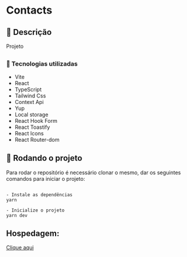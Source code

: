 # Contacts

## :memo: Descrição

Projeto 
<!-- 
## :books: Funcionalidades -->

## <h3>:wrench: Tecnologias utilizadas</h3>

- Vite
- React
- TypeScript
- Tailwind Css
- Context Api
- Yup
- Local storage
- React Hook Form
- React Toastify
- React Icons
- React Router-dom


## :rocket: Rodando o projeto

Para rodar o repositório é necessário clonar o mesmo, dar os seguintes comandos para iniciar o projeto:

```

- Instale as dependências
yarn

- Inicialize o projeto
yarn dev

```

## Hospedagem:

<a href="https://vercel.com/andressalsmenezes/contacts-frontend-2/">Clique aqui</a>
